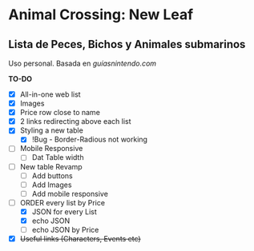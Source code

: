 # Animal Crossing: New Leaf
## Lista de Peces, Bichos y Animales submarinos
Uso personal. Basada en *guíasnintendo.com*

**TO-DO**
- [x] All-in-one web list
- [x] Images
- [x] Price row close to name
- [x] 2 links redirecting above each list
- [x] Styling a new table
    - [x] !Bug - Border-Radious not working

- [ ] Mobile Responsive
    - [ ] Dat Table width
- [ ] New table Revamp
    - [ ] Add buttons
    - [ ] Add Images
    - [ ] Add mobile responsive
- [ ] ORDER every list by Price
    - [x] JSON for every List
    - [x] echo JSON
    - [ ] echo JSON by Price

- [x] ~~Useful links (Characters, Events etc)~~
